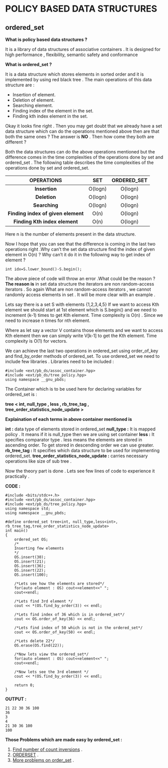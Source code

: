 # POLICY BASED DATA STRUCTURES
## ordered\_set

**What is policy based data structures ?**

It is a library of data structures of associative containers . It is designed for high performance , flexibility, semantic safety and conformance

**What is ordered\_set ?**

It is a data structure which stores elements in sorted order and it is implemented by using red black tree . The main operations of this data structure are : 

- Insertion of element.
- Deletion of element.
- Searching element.
- Finding index of the element in the set.
- Finding kth index element in the set.

Okay it looks fine right . Then you may get doubt that we already have a set data structure which can do the operations mentioned above then are that both the same ones ? The answer is **NO** . Then how come they both are different ?

Both the data structures can do the above operations mentioned but the difference comes in the time complexities of the operations done by set and ordered\_set . The following table describes the time complexities of the operations done by set and ordered\_set.



|**OPERATIONS**|**SET**|**ORDERED\_SET**|
| :-: | :-: | :-: |
|**Insertion**|O(logn)|O(logn)|
|**Deletion**|O(logn)|O(logn)|
|**Searching**|O(logn)|O(logn)|
|**Finding index of given element**|O(n)|O(logn)|
|**Finding Kth index element**|O(n)|O(logn)|

Here n is the number of elements present in the data structure.

Now I hope that you can see that the difference is coming in the last two operations right .Why can’t the set data structure find the index of given element in O(n) ?  Why can’t it do it in the following way to get index of element ?

```int idx=S.lower_bound()-S.begin();```

The above piece of code will throw an error .What could be the reason ? 
**The reason is** in set data structure the iterators are non random-access iterators .
So again What are non random-access iterators , we cannot randomly access elements in set . It will be more clear with an example .

Lets say there is a set S with elements {1,2,3,4,5}
If we want to access Kth element we should start at 1st element which is S.begin() and we need to increment (k-1) times to get Kth element.
Time complexity is O(n) . Since we need to increase n times for nth element.

Where as let say a vector V contains those elements and we want to access Kth element then we can simply write V[k-1] to get the Kth element.
Time complexity is O(1) for vectors. 

We can achieve the last two operations in ordered\_set using order\_of\_key and find\_by\_order methods of ordered\_set.
To use ordered\_set we need to include few libraries .
Libraries need to be included : 
```
#include <ext/pb_ds/assoc_container.hpp>
#include <ext/pb_ds/tree_policy.hpp>
using namespace __gnu_pbds;
```
The Container which is to be used here for declaring variables for ordered\_set is :

**tree < int,  null\_type ,  less<int> ,  rb\_tree\_tag , tree\_order\_statistics\_node\_update >**

**Explaination of each terms in above container mentioned is** 

**int :** data type of elements stored in ordered\_set
**null\_type :**  It is mapped policy . It means if it is null\_type then we are using set container 
**less<int> :** It specifies comparator type . less<int> means the elements are stored in ascending order. To get stored in descending order we can use greater<int>.
**rb\_tree\_tag :**  It specifies which data structure to be used for implementing ordered\_set.
**tree\_order\_statistics\_node\_update :** carries necessary operations like size of sub tree .

Now the theory part is done . Lets see few lines of code to experience it practically .

**CODE :**
```
#include <bits/stdc++.h>
#include <ext/pb_ds/assoc_container.hpp>
#include <ext/pb_ds/tree_policy.hpp>
using namespace std;
using namespace __gnu_pbds;

#define ordered_set tree<int, null_type,less<int>, rb_tree_tag,tree_order_statistics_node_update>
int main()
{
    ordered_set OS;
    /*
    Inserting few elements
    */
    OS.insert(30);
    OS.insert(21);
    OS.insert(36);
    OS.insert(22);
    OS.insert(100);

    /*Lets see how the elements are stored*/
    for(auto element : OS) cout<<element<<" ";
    cout<<endl;

    /*Lets find 3rd element */
    cout << *(OS.find_by_order(3)) << endl;

    /*Lets find index of 36 which is in ordered_set*/
    cout << OS.order_of_key(36) << endl;

    /*Lets find index of 50 which is not in the ordered_set*/
    cout << OS.order_of_key(50) << endl;

    /*Lets delete 22*/
    OS.erase(OS.find(22));

    /*Now lets view the ordered_set*/
    for(auto element : OS) cout<<element<<" ";
    cout<<endl;

    /*Now lets see the 3rd element */
    cout << *(OS.find_by_order(3)) << endl;

    return 0;
}

```
**OUTPUT :** 
```
21 22 30 36 100 
36
3
4
21 30 36 100 
100
```

**Those Problems which are made easy by ordered\_set :**

1. [Find number of count inversions](https://practice.geeksforgeeks.org/problems/inversion-of-array-1587115620/1) .
1. [ORDERSET](https://www.spoj.com/problems/ORDERSET/) .
1. [More problems on order_set](https://leetcode.com/tag/ordered-set/) .


